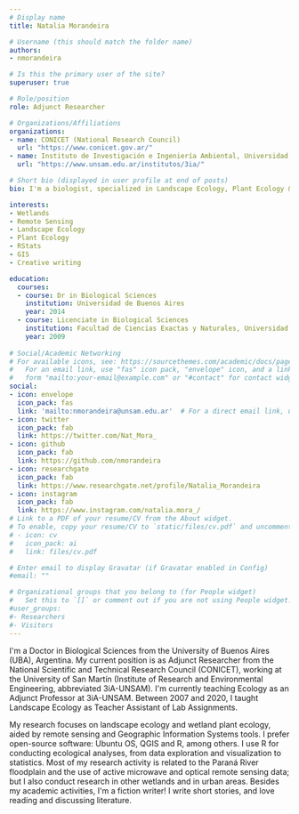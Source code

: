 ```yaml
---
# Display name
title: Natalia Morandeira

# Username (this should match the folder name)
authors:
- nmorandeira

# Is this the primary user of the site?
superuser: true

# Role/position
role: Adjunct Researcher

# Organizations/Affiliations
organizations:
- name: CONICET (National Research Council)
  url: "https://www.conicet.gov.ar/"
- name: Instituto de Investigación e Ingeniería Ambiental, Universidad Nacional de San Martín
  url: "https://www.unsam.edu.ar/institutos/3ia/"

# Short bio (displayed in user profile at end of posts)
bio: I'm a biologist, specialized in Landscape Ecology, Plant Ecology & Remote Sensing. I'm also a fiction writer.

interests:
- Wetlands
- Remote Sensing
- Landscape Ecology
- Plant Ecology
- RStats
- GIS
- Creative writing

education:
  courses:
  - course: Dr in Biological Sciences
    institution: Universidad de Buenos Aires
    year: 2014
  - course: Licenciate in Biological Sciences
    institution: Facultad de Ciencias Exactas y Naturales, Universidad de Buenos Aires
    year: 2009
 
# Social/Academic Networking
# For available icons, see: https://sourcethemes.com/academic/docs/page-builder/#icons
#   For an email link, use "fas" icon pack, "envelope" icon, and a link in the
#   form "mailto:your-email@example.com" or "#contact" for contact widget.
social:
- icon: envelope
  icon_pack: fas
  link: 'mailto:nmorandeira@unsam.edu.ar'  # For a direct email link, use "mailto:test@example.org".
- icon: twitter
  icon_pack: fab
  link: https://twitter.com/Nat_Mora_
- icon: github
  icon_pack: fab
  link: https://github.com/nmorandeira
- icon: researchgate
  icon_pack: fab
  link: https://www.researchgate.net/profile/Natalia_Morandeira
- icon: instagram
  icon_pack: fab
  link: https://www.instagram.com/natalia.mora_/
# Link to a PDF of your resume/CV from the About widget.
# To enable, copy your resume/CV to `static/files/cv.pdf` and uncomment the lines below.
# - icon: cv
#   icon_pack: ai
#   link: files/cv.pdf

# Enter email to display Gravatar (if Gravatar enabled in Config)
#email: ""

# Organizational groups that you belong to (for People widget)
#   Set this to `[]` or comment out if you are not using People widget.
#user_groups:
#- Researchers
#- Visitors
---
```


I'm a Doctor in Biological Sciences from the University of Buenos Aires (UBA), Argentina. My current position is as Adjunct Researcher from the National Scientific and Technical Research Council (CONICET), working at the University of San Martín (Institute of Research and Environmental Engineering, abbreviated 3iA-UNSAM). I'm currently teaching Ecology as an Adjunct Professor at 3iA-UNSAM. Between 2007 and 2020, I taught Landscape Ecology as Teacher Assistant of Lab Assignments. 

My research focuses on landscape ecology and wetland plant ecology, aided by remote sensing and Geographic Information Systems tools. I prefer open-source software: Ubuntu OS, QGIS and R, among others. I use R for conducting ecological analyses, from data exploration and visualization to statistics. Most of my research activity is related to the Paraná River floodplain and the use of active microwave and optical remote sensing data; but I also conduct research in other wetlands and in urban areas. 
Besides my academic activities, I'm a fiction writer! I write short stories, and love reading and discussing literature.
